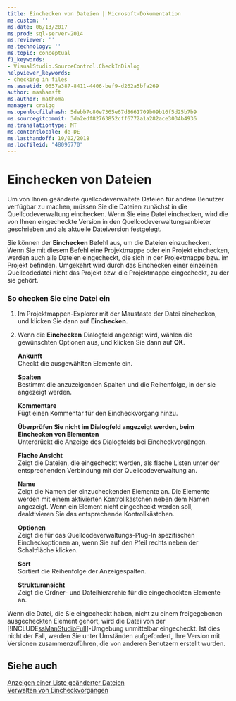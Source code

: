 ```yaml
---
title: Einchecken von Dateien | Microsoft-Dokumentation
ms.custom: ''
ms.date: 06/13/2017
ms.prod: sql-server-2014
ms.reviewer: ''
ms.technology: ''
ms.topic: conceptual
f1_keywords:
- VisualStudio.SourceControl.CheckInDialog
helpviewer_keywords:
- checking in files
ms.assetid: 0657a387-8411-4406-bef9-d262a5bfa269
author: mashamsft
ms.author: mathoma
manager: craigg
ms.openlocfilehash: 5debb7c80e7365e67d8661709b09b16f5d25b7b9
ms.sourcegitcommit: 3da2edf82763852cff6772a1a282ace3034b4936
ms.translationtype: MT
ms.contentlocale: de-DE
ms.lasthandoff: 10/02/2018
ms.locfileid: "48096770"
---
```

# <a name="check-in-files"></a>Einchecken von Dateien
  Um von Ihnen geänderte quellcodeverwaltete Dateien für andere Benutzer verfügbar zu machen, müssen Sie die Dateien zunächst in die Quellcodeverwaltung einchecken. Wenn Sie eine Datei einchecken, wird die von Ihnen eingecheckte Version in den Quellcodeverwaltungsanbieter geschrieben und als aktuelle Dateiversion festgelegt.  
  
 Sie können der **Einchecken** Befehl aus, um die Dateien einzuchecken. Wenn Sie mit diesem Befehl eine Projektmappe oder ein Projekt einchecken, werden auch alle Dateien eingecheckt, die sich in der Projektmappe bzw. im Projekt befinden. Umgekehrt wird durch das Einchecken einer einzelnen Quellcodedatei nicht das Projekt bzw. die Projektmappe eingecheckt, zu der sie gehört.  
  
### <a name="to-check-in-a-file"></a>So checken Sie eine Datei ein  
  
1.  Im Projektmappen-Explorer mit der Maustaste der Datei einchecken, und klicken Sie dann auf **Einchecken**.  
  
2.  Wenn die **Einchecken** Dialogfeld angezeigt wird, wählen die gewünschten Optionen aus, und klicken Sie dann auf **OK**.  
  
     **Ankunft**  
     Checkt die ausgewählten Elemente ein.  
  
     **Spalten**  
     Bestimmt die anzuzeigenden Spalten und die Reihenfolge, in der sie angezeigt werden.  
  
     **Kommentare**  
     Fügt einen Kommentar für den Eincheckvorgang hinzu.  
  
     **Überprüfen Sie nicht im Dialogfeld angezeigt werden, beim Einchecken von Elementen**  
     Unterdrückt die Anzeige des Dialogfelds bei Eincheckvorgängen.  
  
     **Flache Ansicht**  
     Zeigt die Dateien, die eingecheckt werden, als flache Listen unter der entsprechenden Verbindung mit der Quellcodeverwaltung an.  
  
     **Name**  
     Zeigt die Namen der einzucheckenden Elemente an. Die Elemente werden mit einem aktivierten Kontrollkästchen neben dem Namen angezeigt. Wenn ein Element nicht eingecheckt werden soll, deaktivieren Sie das entsprechende Kontrollkästchen.  
  
     **Optionen**  
     Zeigt die für das Quellcodeverwaltungs-Plug-In spezifischen Eincheckoptionen an, wenn Sie auf den Pfeil rechts neben der Schaltfläche klicken.  
  
     **Sort**  
     Sortiert die Reihenfolge der Anzeigespalten.  
  
     **Strukturansicht**  
     Zeigt die Ordner- und Dateihierarchie für die eingecheckten Elemente an.  
  
 Wenn die Datei, die Sie eingecheckt haben, nicht zu einem freigegebenen ausgecheckten Element gehört, wird die Datei von der [!INCLUDE[ssManStudioFull](../includes/ssmanstudiofull-md.md)]-Umgebung unmittelbar eingecheckt. Ist dies nicht der Fall, werden Sie unter Umständen aufgefordert, Ihre Version mit Versionen zusammenzuführen, die von anderen Benutzern erstellt wurden.  
  
## <a name="see-also"></a>Siehe auch  
 [Anzeigen einer Liste geänderter Dateien](../../2014/database-engine/view-a-list-of-modified-files.md)   
 [Verwalten von Eincheckvorgängen](../../2014/database-engine/manage-checkins.md)  
  
  
